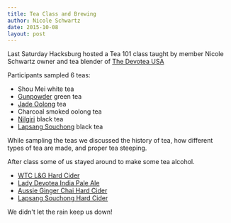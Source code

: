 ```yaml
---
title: Tea Class and Brewing
author: Nicole Schwartz
date: 2015-10-08
layout: post
---
```


Last Saturday Hacksburg hosted a Tea 101 class taught by member Nicole Schwartz owner and tea blender of [The Devotea USA](http://thedevoteausa.com/)

Participants sampled 6 teas:

 - Shou Mei white tea
 - [Gunpowder](http://thedevoteausa.myshopify.com/products/gunpowder-green-tea) green tea
 - [Jade Oolong](http://thedevoteausa.myshopify.com/products/jade-oolong) tea
 - Charcoal smoked oolong tea
 - [Nilgiri](http://thedevoteausa.myshopify.com/products/nilgiri-craigmore) black tea
 - [Lapsang Souchong](http://thedevoteausa.myshopify.com/products/lapsang-souchong-black-tea) black tea
 
While sampling the teas we discussed the history of tea, how different types of tea are made, and proper tea steeping.
  
After class some of us stayed around to make some tea alcohol.

 - [WTC L&G Hard Cider](https://github.com/NicoleSchwartz/HomeBrewing/wiki/WTC-L&G-Hard-Cider)
 - [Lady Devotea India Pale Ale](https://github.com/NicoleSchwartz/HomeBrewing/wiki/Lady-Devotea-IPA-%28lavender-earl-grey%29)
 - [Aussie Ginger Chai Hard Cider](https://github.com/NicoleSchwartz/HomeBrewing/wiki/Aussie-Ginger-Chai-Hard-Cider)
 - [Lapsang Souchong Hard Cider](https://github.com/NicoleSchwartz/HomeBrewing/wiki/Lapsang-Souchong-Hard-Cider)

We didn't let the rain keep us down!
